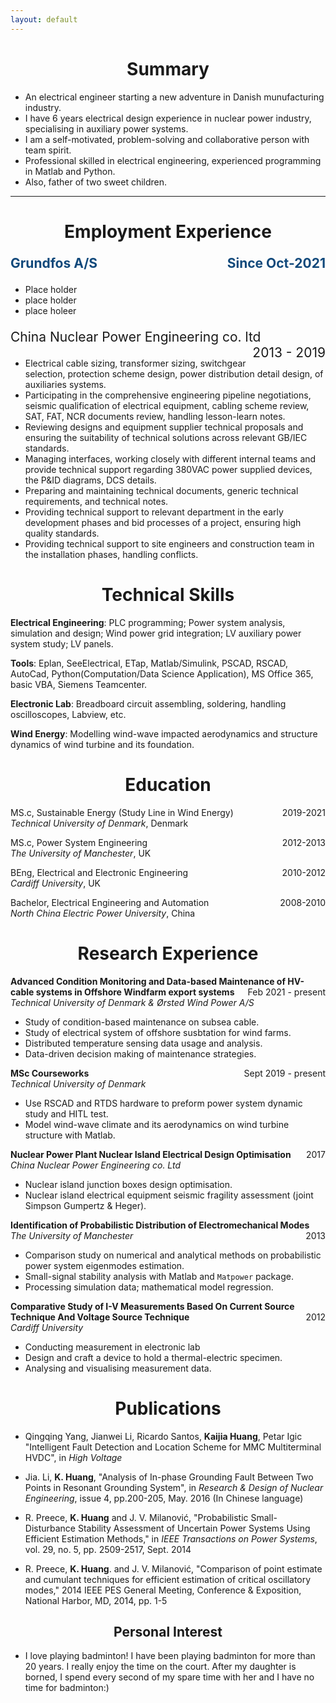```yaml
---
layout: default
---
```


<h1 align=center>Summary</h1>

- An electrical engineer starting a new adventure in Danish munufacturing industry. 
- I have 6 years electrical design experience in nuclear power industry, specialising in auxiliary power systems.
- I am a self-motivated, problem-solving and collaborative person with team spirit.
- Professional skilled in electrical engineering, experienced programming in Matlab and Python.
- Also, father of two sweet children.

----

<h1 align=center>Employment Experience</h1>

<p style="text-align:left;font-weight:bold;color: #11497b;font-size:1.5em">
   Grundfos A/S
    <span style="float:right;">
    Since Oct-2021 
    </span>	
</p>

- Place holder
- place holder
- place holeer

<p style="text-align:left;font-size:1.5em">
   China Nuclear Power Engineering co. ltd
    <span style="float:right;">
   2013 - 2019  
    </span>	
</p>
   
- Electrical cable sizing, transformer sizing, switchgear selection, protection scheme design, power distribution detail design, of auxiliaries systems.  
- Participating in the comprehensive engineering pipeline negotiations, seismic qualification of electrical equipment, cabling scheme review, SAT, FAT, NCR documents review, handling lesson-learn notes.
- Reviewing designs and equipment supplier technical proposals and ensuring the suitability of technical solutions across relevant GB/IEC standards.
- Managing interfaces, working closely with different internal teams and provide technical support regarding 380VAC power supplied devices, the P&ID diagrams, DCS details.
- Preparing and maintaining technical documents, generic technical requirements, and technical notes.
- Providing technical support to relevant department in the early development phases and bid processes of a project, ensuring high quality standards.
- Providing technical support to site engineers and construction team in the installation phases, handling conflicts.
  

<h1 align=center>Technical Skills</h1>

**Electrical Engineering**: PLC programming; Power system analysis, simulation and design; Wind power grid integration; LV auxiliary power system study; LV panels.

**Tools**: Eplan, SeeElectrical, ETap, Matlab/Simulink, PSCAD, RSCAD, AutoCad, Python(Computation/Data Science Application), MS Office 365, basic VBA, Siemens Teamcenter.

**Electronic Lab**: Breadboard circuit assembling, soldering, handling oscilloscopes, Labview, etc.

**Wind Energy**: Modelling wind-wave impacted aerodynamics and structure dynamics of wind turbine and its foundation.

<h1 align=center>Education</h1>

<p style="text-align:left;">
    MS.c, Sustainable Energy (Study Line in Wind Energy)
    <span style="float:right;">
        2019-2021
    </span><br>
<span style = "font-style: italic">Technical University of Denmark</span>, Denmark    
</p>
  
<p style="text-align:left;">
   MS.c, Power System Engineering
    <span style="float:right;">
        2012-2013
    </span><br>
<span style = "font-style: italic">The University of Manchester</span>, UK 
</p>

<p style="text-align:left;">
   BEng, Electrical and Electronic Engineering
    <span style="float:right;">
   2010-2012     
    </span><br>
<span style = "font-style: italic">Cardiff University</span>, UK
</p>
   
<p style="text-align:left;">
   Bachelor, Electrical Engineering and Automation
    <span style="float:right;">
   2008-2010     
    </span><br>
<span style = "font-style: italic">North China Electric Power University</span>, China
</p>

<!-- Research Experience -->
<h1 align=center>Research Experience</h1>

<p style="text-align:left">
<span style="font-weight:bold"> Advanced Condition Monitoring and Data-based Maintenance of HV-cable systems in Offshore Windfarm export systems</span>
<span style="float:right;">Feb 2021 - present </span><br>
<span style="font-style:italic">Technical University of Denmark & Ørsted Wind Power A/S </span>
</p>


 - Study of condition-based maintenance on subsea cable.
 - Study of electrical system of offshore susbtation for wind farms.
 - Distributed temperature sensing data usage and analysis.
 - Data-driven decision making of maintenance strategies.

<p style="text-align:left">
<span style="font-weight:bold"> MSc Courseworks </span> 
<span style="float:right;">Sept 2019 - present </span><br>
<span style="font-style:italic">Technical University of Denmark</span>
</p>

 - Use RSCAD and RTDS hardware to preform power system dynamic study and HITL test. 
 - Model wind-wave climate and its aerodynamics on wind turbine structure with Matlab.
  

<p style="text-align:left">
<span style="font-weight:bold"> Nuclear Power Plant Nuclear Island Electrical Design Optimisation </span>
<span style="float:right;">2017</span><br>
<span style="font-style:italic">China Nuclear Power Engineering co. Ltd</span></p>
		
 - Nuclear island junction boxes design optimisation. 
 - Nuclear island electrical equipment seismic fragility assessment (joint Simpson Gumpertz & Heger).
  
<p style="text-align:left">
<span style="font-weight:bold"> Identification of Probabilistic Distribution of Electromechanical Modes </span>
<span style="float:right;">2013</span><br>
<span style="font-style:italic">The University of Manchester</span>
</p>

- Comparison study on numerical and analytical methods on probabilistic power system eigenmodes estimation.
- Small-signal stability analysis with Matlab and `Matpower` package.
- Processing simulation data; mathematical model regression.
	
<p style="text-align:left">
<span style="font-weight:bold"> Comparative Study of I-V Measurements Based On Current Source Technique And Voltage Source Technique </span>
<span style="float:right;">2012</span><br>
<span style="font-style:italic">Cardiff University</span>
</p>

- Conducting measurement in electronic lab
- Design and craft a device to hold a thermal-electric specimen.
- Analysing and visualising measurement data.

<h1 align=center>Publications</h1>
    
- Qingqing Yang, Jianwei Li, Ricardo Santos, **Kaijia Huang**, Petar Igic "Intelligent Fault Detection and Location Scheme for MMC Multiterminal HVDC", in *High Voltage*

- Jia. Li, **K. Huang**, "Analysis of In-phase Grounding Fault Between Two Points in Resonant Grounding System", in *Research & Design of Nuclear Engineering*, issue 4, pp.200-205, May. 2016 (In Chinese language)

- R. Preece, **K. Huang**  and J. V. Milanović, "Probabilistic Small-Disturbance Stability Assessment of Uncertain Power Systems Using Efficient Estimation Methods," in *IEEE Transactions on Power Systems*, vol. 29, no. 5, pp. 2509-2517, Sept. 2014
	<!-- - Main Contribution: Comparison study on the Monte Carlo Method, Two Point Estimate method, Gram Charlier method and Probability Collocation Method in terms of efficiency and compatibility. -->

- R. Preece, **K. Huang**. and J. V. Milanović, "Comparison of point estimate and cumulant techniques for efficient estimation of critical oscillatory modes," 2014 IEEE PES General Meeting, Conference & Exposition, National Harbor, MD, 2014, pp. 1-5

<h2 align=center>Personal Interest</h2>

- I love playing badminton! I have been playing badminton for more than 20 years. I really enjoy the time on the court. After my daughter is borned, I spend every second of my spare time with her and I have no time for badminton:)
